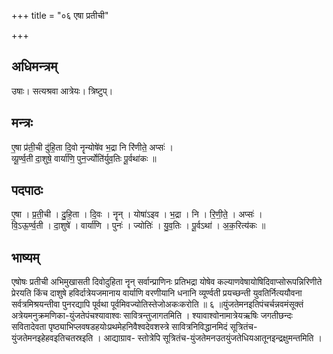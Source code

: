 +++
title = "०६ एषा प्रतीची"

+++
## अधिमन्त्रम्
उषाः। सत्यश्रवा आत्रेयः। त्रिष्टुप्।

## मन्त्रः
ए॒षा प्र॑ती॒ची दु॑हि॒ता दि॒वो नॄन्योषे॑व भ॒द्रा नि रि॑णीते॒ अप्सः॑ ।  
व्यू॒र्ण्व॒ती दा॒शुषे॒ वार्या॑णि॒ पुन॒र्ज्योति॑र्युव॒तिः पू॒र्वथा॑कः ॥

## पदपाठः
ए॒षा । प्र॒ती॒ची । दु॒हि॒ता । दि॒वः । नॄन् । योषा॑ऽइव । भ॒द्रा । नि । रि॒णी॒ते॒ । अप्सः॑ ।  
वि॒ऽऊ॒र्ण्व॒ती । दा॒शुषे॑ । वार्या॑णि । पुनः॑ । ज्योतिः॑ । यु॒व॒तिः । पू॒र्वऽथा॑ । अ॒क॒रित्य॑कः ॥

## भाष्यम्
एषोषः प्रतीची अभिमुखासती दिवोदुहिता नॄन् सर्वान्प्राणिनः प्रतिभद्रा योषेव कल्याणवेषायोषिदिवाप्सोरूपन्निरिणीते प्रेरयति किंच दाशुषे हविर्दात्रेयजमानाय वार्याणि वरणीयानि धनानि व्यूर्ण्वती प्रयच्छन्ती युवतिर्नित्ययौवना सर्वत्रमिश्रयन्तीवा पुनरद्यापि पूर्वथा पूर्वमिवज्योतिस्तेजोअकःकरोति ॥ ६ ॥युंजतेमनइतिपंचर्चन्नवमंसूक्तं अत्रेयमनुक्रमणिका-युंजतेपंचश्यावाश्वः सावित्रन्तुजागतमिति । श्यावाश्वोनामात्रेयऋषिः जगतीछन्दः सवितादेवता पृष्ठ्याभिप्लवषडहयोःप्रथमेहनिवैश्वदेवशस्त्रे सावित्रनिविद्धानमिदं सूत्रितंच-युंजतेमनइहेहवइतिचतस्रइति । आद्याग्राव- स्तोत्रेपि सूत्रितंच-युंजतेमनउतयुंजतेधियआतूनइन्द्रक्षुमन्तमिति ।